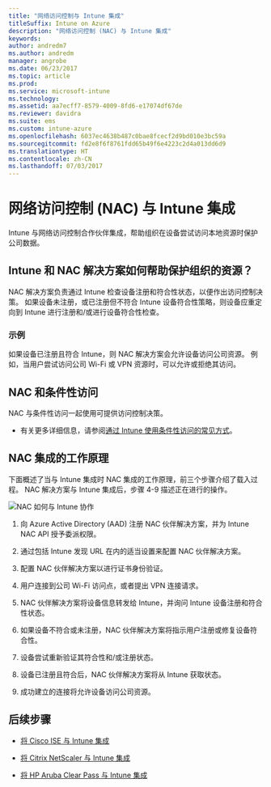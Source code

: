 ```yaml
---
title: "网络访问控制与 Intune 集成"
titleSuffix: Intune on Azure
description: "网络访问控制 (NAC) 与 Intune 集成"
keywords: 
author: andredm7
ms.author: andredm
manager: angrobe
ms.date: 06/23/2017
ms.topic: article
ms.prod: 
ms.service: microsoft-intune
ms.technology: 
ms.assetid: aa7ecff7-8579-4009-8fd6-e17074df67de
ms.reviewer: davidra
ms.suite: ems
ms.custom: intune-azure
ms.openlocfilehash: 6037ec4638b487c0bae8fcecf2d9bd010e3bc59a
ms.sourcegitcommit: fd2e8f6f8761fdd65b49f6e4223c2d4a013dd6d9
ms.translationtype: HT
ms.contentlocale: zh-CN
ms.lasthandoff: 07/03/2017
---
```

# <a name="network-access-control-nac-integration-with-intune"></a>网络访问控制 (NAC) 与 Intune 集成

Intune 与网络访问控制合作伙伴集成，帮助组织在设备尝试访问本地资源时保护公司数据。

## <a name="how-do-intune-and-nac-solutions-help-protect-your-organization-resources"></a>Intune 和 NAC 解决方案如何帮助保护组织的资源？

NAC 解决方案负责通过 Intune 检查设备注册和符合性状态，以便作出访问控制决策。 如果设备未注册，或已注册但不符合 Intune 设备符合性策略，则设备应重定向到 Intune 进行注册和/或进行设备符合性检查。

### <a name="example"></a>示例

如果设备已注册且符合 Intune，则 NAC 解决方案会允许设备访问公司资源。 例如，当用户尝试访问公司 Wi-Fi 或 VPN 资源时，可以允许或拒绝其访问。

## <a name="nac-and-conditional-access"></a>NAC 和条件性访问

NAC 与条件性访问一起使用可提供访问控制决策。

- 有关更多详细信息，请参阅[通过 Intune 使用条件性访问的常见方式](conditional-access-intune-common-ways-use.md)。

## <a name="how-the-nac-integration-works"></a>NAC 集成的工作原理

下面概述了当与 Intune 集成时 NAC 集成的工作原理，前三个步骤介绍了载入过程。 NAC 解决方案与 Intune 集成后，步骤 4-9 描述正在进行的操作。

![NAC 如何与 Intune 协作](./media/ca-intune-common-ways-2.png)

1.  向 Azure Active Directory (AAD) 注册 NAC 伙伴解决方案，并为 Intune NAC API 授予委派权限。

2.  通过包括 Intune 发现 URL 在内的适当设置来配置 NAC 伙伴解决方案。

3.  配置 NAC 伙伴解决方案以进行证书身份验证。

4.  用户连接到公司 Wi-Fi 访问点，或者提出 VPN 连接请求。

5.  NAC 伙伴解决方案将设备信息转发给 Intune，并询问 Intune 设备注册和符合性状态。

6.  如果设备不符合或未注册，NAC 伙伴解决方案将指示用户注册或修复设备符合性。

7.  设备尝试重新验证其符合性和/或注册状态。

8.  设备已注册且符合后，NAC 伙伴解决方案将从 Intune 获取状态。

9.  成功建立的连接将允许设备访问公司资源。

## <a name="next-steps"></a>后续步骤

-   [将 Cisco ISE 与 Intune 集成](http://www.cisco.com/c/en/us/td/docs/security/ise/2-1/admin_guide/b_ise_admin_guide_21/b_ise_admin_guide_20_chapter_01000.html)

-   [将 Citrix NetScaler 与 Intune 集成](https://docs.citrix.com/netscaler-gateway/11-1/microsoft-intune-integration/configuring-network-access-control-device-check-for-netscaler-gateway-virtual-server-for-single-factor-authentication-deployment.html)

-   [将 HP Aruba Clear Pass 与 Intune 集成](https://support.arubanetworks.com/Documentation/tabid/77/DMXModule/512/Command/Core_Download/Default.aspx?EntryId=23757)
